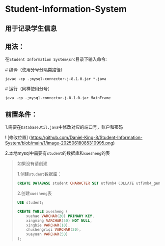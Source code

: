 # Student-Information-System
## 用于记录学生信息

## 用法：

在`Student Information System\src`目录下输入命令:

\# 编译（使用分号分隔类路径）

```
javac -cp .;mysql-connector-j-8.1.0.jar *.java
```

\# 运行（同样使用分号）

```
java -cp .;mysql-connector-j-8.1.0.jar MainFrame
```

## 前置条件：

1.需要在`DatabaseUtil.java`中修改对应的端口号，账户和密码

! [修改位置] (https://github.com/Daniel-King-8/Student-Information-System/blob/main/1/image-20250618085310995.png)

2.本地mysql中需要有`student`的数据库和`xuesheng`的表

> 如果没有请创建
>
> 1.创建`student`数据库：
>
> ```sql
> CREATE DATABASE student CHARACTER SET utf8mb4 COLLATE utf8mb4_general_ci;
> ```
>
> 2.创建`xuesheng`表
>
> ```sql
> USE student;
> 
> CREATE TABLE xuesheng (
>     xuehao VARCHAR(20) PRIMARY KEY,
>     xingming VARCHAR(50) NOT NULL,
>     xingbie VARCHAR(10),
>     chushengriqi VARCHAR(20),
>     xueyuan VARCHAR(50)
> );
> ```
>
> 
